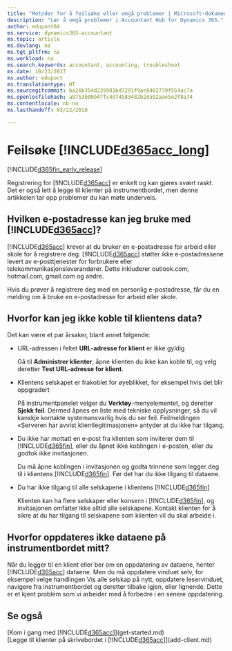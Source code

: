 ```yaml
---
title: "Metoder for å feilsøke eller omgå problemer | Microsoft-dokumentasjon"
description: "Lær å omgå problemer i Accountant Hub for Dynamics 365."
author: edupont04
ms.service: dynamics365-accountant
ms.topic: article
ms.devlang: na
ms.tgt_pltfrm: na
ms.workload: na
ms.search.keywords: accountant, accounting, troubleshoot
ms.date: 10/23/2017
ms.author: edupont
ms.translationtype: HT
ms.sourcegitcommit: ba26b354d235981bd7291f9ac6402779f554ac7a
ms.openlocfilehash: a9753b00b47fc4d74583482b2da92aae5e2f8a74
ms.contentlocale: nb-no
ms.lasthandoff: 03/22/2018

---
```

# <a name="troubleshooting-included365acclongincludesd365acclongmdmd"></a>Feilsøke [!INCLUDE[d365acc_long](includes/d365acc_long_md.md)]
[!INCLUDE[d365fin_early_release](includes/d365fin_early_release.md.md)]

Registrering for [!INCLUDE[d365acc](includes/d365acc_md.md)] er enkelt og kan gjøres svært raskt. Det er også lett å legge til klienter på instrumentbordet, men denne artikkelen tar opp problemer du kan møte underveis.

## <a name="what-email-address-can-i-use-with-included365accincludesd365accmdmd"></a>Hvilken e-postadresse kan jeg bruke med [!INCLUDE[d365acc](includes/d365acc_md.md)]?
[!INCLUDE[d365acc](includes/d365acc_md.md)] krever at du bruker en e-postadresse for arbeid eller skole for å registrere deg. [!INCLUDE[d365acc](includes/d365acc_md.md)] støtter ikke e-postadressene levert av e-posttjenester for forbrukere eller telekommunikasjonsleverandører. Dette inkluderer outlook.com, hotmail.com, gmail.com og andre.  

Hvis du prøver å registrere deg med en personlig e-postadresse, får du en melding om å bruke en e-postadresse for arbeid eller skole.  

## <a name="why-cant-i-connect-to-my-clients-data"></a>Hvorfor kan jeg ikke koble til klientens data?
Det kan være et par årsaker, blant annet følgende:

- URL-adressen i feltet **URL-adresse for klient** er ikke gyldig  

  Gå til **Administrer klienter**, åpne klienten du ikke kan koble til, og velg deretter **Test URL-adresse for klient**.  
- Klientens selskapet er frakoblet for øyeblikket, for eksempel hvis det blir oppgradert

  På instrumentpanelet velger du **Verktøy**-menyelementet, og deretter **Sjekk feil**. Dermed åpnes en liste med tekniske opplysninger, så du vil kanskje kontakte systemansvarlig hvis du ser feil. Feilmeldingen «Serveren har avvist klientlegitimasjonen» antyder at du ikke har tilgang.  
- Du ikke har mottatt en e-post fra klienten som inviterer dem til [!INCLUDE[d365fin](includes/d365fin_md.md)], eller du åpnet ikke koblingen i e-posten, eller du godtok ikke invitasjonen.

  Du må åpne koblingen i invitasjonen og godta trinnene som legger deg til i klientens [!INCLUDE[d365fin](includes/d365fin_md.md)]. Før det har du ikke tilgang til dataene.  
- Du har ikke tilgang til alle selskapene i klientens [!INCLUDE[d365fin](includes/d365fin_md.md)]

  Klienten kan ha flere selskaper eller konsern i [!INCLUDE[d365fin](includes/d365fin_md.md)], og invitasjonen omfatter ikke alltid alle selskapene. Kontakt klienten for å sikre at du har tilgang til selskapene som klienten vil du skal arbeide i.  

## <a name="why-doesnt-the-data-refresh-in-my-dashboard"></a>Hvorfor oppdateres ikke dataene på instrumentbordet mitt?
Når du legger til en klient eller ber om en oppdatering av dataene, henter [!INCLUDE[d365acc](includes/d365acc_md.md)] dataene. Men du må oppdatere vinduet selv, for eksempel velge handlingen Vis alle selskap på nytt, oppdatere leservinduet, navigere fra instrumentbordet og deretter tilbake igjen, eller lignende. Dette er et kjent problem som vi arbeider med å forbedre i en senere oppdatering.  

## <a name="see-also"></a>Se også
[Kom i gang med [!INCLUDE[d365acc](includes/d365acc_md.md)]](get-started.md)  
[Legge til klienter på skrivebordet i [!INCLUDE[d365acc](includes/d365acc_md.md)]](add-client.md)  

